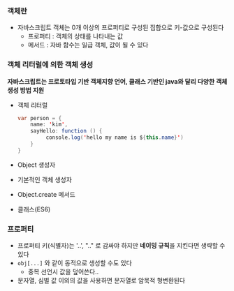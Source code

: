 ### 객체란
- 자바스크립트 객체는 0개 이상의 프로퍼티로 구성된 집합으로 키-값으로 구성된다
	- 프로퍼티 : 객체의 상태를 나타내는 값
	- 메서드 : 자바 함수는 일급 객체,  값이 될 수 있다

### 객체 리터럴에 의한 객체 생성
**자바스크립트는 프로토타입 기반 객체지향 언어,  클래스 기반인 java와 달리 다양한 객체생성 방법 지원**
- 객체 리터럴
	```java
	var person = {
		name: 'kim',
		sayHello: function () {
			 console.log('hello my name is ${this.name}')
		}
	}
	```
- Object 생성자
- 기본적인 객체 생성자

- Object.create 메서드
- 클래스(ES6)



### 프로퍼티 
- 프로퍼티 키(식별자)는 '..', ".." 로 감싸야 하지만 **네이밍 규칙**을 지킨다면 생략할 수 있다
- `obj[...]` 와 같이 동적으로 생성할 수도 있다
	- 중복 선언시 값을 덮어쓴다..
- 문자열, 심벌 값 이외의 값을 사용하면 문자열로 암묵적 형변환된다
